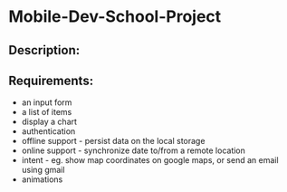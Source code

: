 # Mobile-Dev-School-Project

Description:
-----------


Requirements:
-------------
- an input form
- a list of items
- display a chart
- authentication
- offline support - persist data on the local storage
- online support - synchronize date to/from a remote location
- intent - eg. show map coordinates on google maps, or send an email using gmail
- animations
